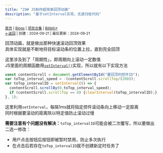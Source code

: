 ```yaml
---
title: "29# JS制作超简单回顶动画"
description: "基于setInterval实现，无递归低代码"
---
```

<small id="old_menu"><a href="/">首页</a> | <a href="/blogs">Blogs</a> | <a href="/Project">项目合集</a> | <a href="https://space.bilibili.com/1987247870">Bilibili↗</a><br></small><small><a href="../../">←返回</a> | 
创建：2024-09-21 | 最后更新：2024-09-21</small><br>

回顶动画，就是做出那种快速滚动回顶效果<br>
具体实现就是不断地将目标滚动条的位置上拉，直到完全回顶<br>

这里涉及到了「周期性」，即周期向上滚动一定数值<br>
JS里面的周期函数用[`setInterval()`](https://developer.mozilla.org/zh-CN/docs/Web/API/setInterval#:~:text=在每次调用之间具有固定的时间间隔)实现，所以就有以下实现方法<br>

```javascript
const contentScroll = document.getElementById("要回顶的控件ID");
var toTop_interval_speed = -(contentScroll.scrollTop/(200));
var toTop_intervalID = setInterval(() => {
  contentScroll.scrollBy(0,toTop_interval_speed);
  if (contentScroll.scrollTop == 0) {clearInterval(toTop_intervalID);};
}, 1);
```

这里利用`setInterval`，每隔1ms就将指定控件滚动条向上移动一定距离<br>
同时根据要滚动的距离除以特定值防止滚动过慢<br>

**需要注意有个问题没有解决：**`toTop_intervalID`可能会被二次覆写，所以要做出二选一修改：
* 用户点击按钮后按钮即被暂时禁用，防止多次执行
* 在点击后若存在`toTop_intervalID`就不创建新定时任务了


<script src="https://unpkg.com/sober@0.3.2/dist/sober.min.js"></script><script src="https://rs.kdxiaoyi.top/res/scripts/js/md-newUI-render.js"></script>